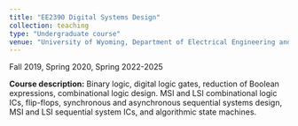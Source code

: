 ```yaml
---
title: "EE2390 Digital Systems Design"
collection: teaching
type: "Undergraduate course"
venue: "University of Wyoming, Department of Electrical Engineering and Computer Science"
---
```

Fall 2019, Spring 2020, Spring 2022-2025

**Course description:** Binary logic, digital logic gates, reduction of Boolean expressions, combinational logic design. MSI and LSI combinational logic ICs, flip-flops, synchronous and asynchronous sequential systems design, MSI and LSI sequential system ICs, and algorithmic state machines.
